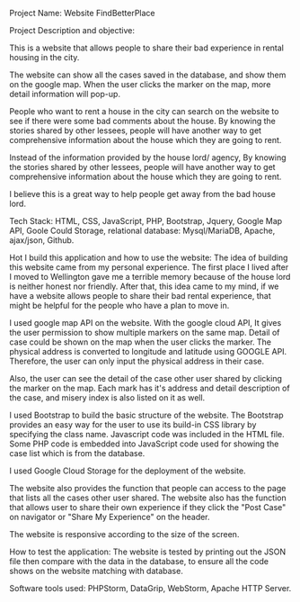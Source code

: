 Project Name: Website FindBetterPlace

Project Description and objective: 

This is a website that allows people to share their bad experience in rental housing in the city.  

The website can show all the cases saved in the database, and show them on the google map.  When the user clicks the marker on the map, more detail information will pop-up.

People who want to rent a house in the city can search on the website to see if there were some bad comments about the house.
By knowing the stories shared by other lessees, people will have another way to get comprehensive information about the house which they are going to rent.

Instead of the information provided by the house lord/ agency, By knowing the stories shared by other lessees, people will have another way to get comprehensive information about the house which they are going to rent.  

I believe this is a great way to help people get away from the bad house lord.

Tech Stack:
HTML, CSS, JavaScript, PHP, Bootstrap, Jquery, Google Map API, Goole Could Storage, relational database: Mysql/MariaDB, Apache, ajax/json, Github.

Hot I build this application and how to use the website:
The idea of building this website came from my personal experience. The first place I lived after I moved to Wellington gave me a terrible memory because of the house lord is neither honest nor friendly. 
After that, this idea came to my mind, if we have a website allows people to share their bad rental experience, that might be helpful for the people who have a plan to move in. 

I used google map API on the website. With the google cloud API, It gives the user permission to show multiple markers on the same map. Detail of case could be shown on the map when the user clicks the marker. The physical address is converted to longitude and latitude using GOOGLE API. Therefore, the user can only input the physical address in their case. 

Also, the user can see the detail of the case other user shared by clicking the marker on the map.  Each mark has it's address and detail description of the case, and misery index is also listed on it as well. 

I used Bootstrap to build the basic structure of the website. The Bootstrap provides an easy way for the user to use its build-in CSS library by specifying the class name. 
Javascript code was included in the HTML file. Some PHP code is embedded into JavaScript code used for showing the case list which is from the database.

I used Google Cloud Storage for the deployment of the website. 

The website also provides the function that people can access to the page that lists all the cases other user shared. The website also has the function that allows user to share their own experience if they click the "Post Case" on navigator or "Share My Experience" on the header.

The website is responsive according to the size of the screen.

How to test the application:
The website is tested by printing out the JSON file then compare with the data in the database, to ensure all the code shows on the website matching with database.

Software tools used:
PHPStorm, DataGrip, WebStorm, Apache HTTP Server.




